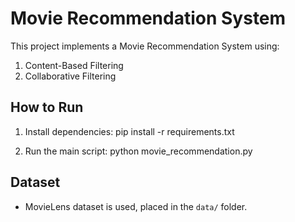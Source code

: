 # Movie Recommendation System

This project implements a Movie Recommendation System using:
1. Content-Based Filtering
2. Collaborative Filtering

## How to Run
1. Install dependencies:
pip install -r requirements.txt

2. Run the main script:
python movie_recommendation.py

## Dataset
- MovieLens dataset is used, placed in the `data/` folder.
